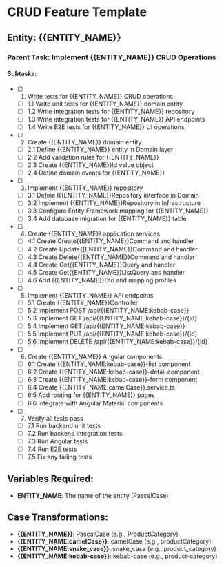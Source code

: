 # CRUD Feature Template

## Entity: {{ENTITY_NAME}}

### Parent Task: Implement {{ENTITY_NAME}} CRUD Operations

#### Subtasks:

- [ ] 1. Write tests for {{ENTITY_NAME}} CRUD operations
  - [ ] 1.1 Write unit tests for {{ENTITY_NAME}} domain entity
  - [ ] 1.2 Write integration tests for {{ENTITY_NAME}} repository
  - [ ] 1.3 Write integration tests for {{ENTITY_NAME}} API endpoints
  - [ ] 1.4 Write E2E tests for {{ENTITY_NAME}} UI operations

- [ ] 2. Create {{ENTITY_NAME}} domain entity
  - [ ] 2.1 Define {{ENTITY_NAME}} entity in Domain layer
  - [ ] 2.2 Add validation rules for {{ENTITY_NAME}}
  - [ ] 2.3 Create {{ENTITY_NAME}}Id value object
  - [ ] 2.4 Define domain events for {{ENTITY_NAME}}

- [ ] 3. Implement {{ENTITY_NAME}} repository
  - [ ] 3.1 Define I{{ENTITY_NAME}}Repository interface in Domain
  - [ ] 3.2 Implement {{ENTITY_NAME}}Repository in Infrastructure
  - [ ] 3.3 Configure Entity Framework mapping for {{ENTITY_NAME}}
  - [ ] 3.4 Add database migration for {{ENTITY_NAME}} table

- [ ] 4. Create {{ENTITY_NAME}} application services
  - [ ] 4.1 Create Create{{ENTITY_NAME}}Command and handler
  - [ ] 4.2 Create Update{{ENTITY_NAME}}Command and handler
  - [ ] 4.3 Create Delete{{ENTITY_NAME}}Command and handler
  - [ ] 4.4 Create Get{{ENTITY_NAME}}Query and handler
  - [ ] 4.5 Create Get{{ENTITY_NAME}}ListQuery and handler
  - [ ] 4.6 Add {{ENTITY_NAME}}Dto and mapping profiles

- [ ] 5. Implement {{ENTITY_NAME}} API endpoints
  - [ ] 5.1 Create {{ENTITY_NAME}}Controller
  - [ ] 5.2 Implement POST /api/{{ENTITY_NAME:kebab-case}}
  - [ ] 5.3 Implement GET /api/{{ENTITY_NAME:kebab-case}}/{id}
  - [ ] 5.4 Implement GET /api/{{ENTITY_NAME:kebab-case}}
  - [ ] 5.5 Implement PUT /api/{{ENTITY_NAME:kebab-case}}/{id}
  - [ ] 5.6 Implement DELETE /api/{{ENTITY_NAME:kebab-case}}/{id}

- [ ] 6. Create {{ENTITY_NAME}} Angular components
  - [ ] 6.1 Create {{ENTITY_NAME:kebab-case}}-list component
  - [ ] 6.2 Create {{ENTITY_NAME:kebab-case}}-detail component
  - [ ] 6.3 Create {{ENTITY_NAME:kebab-case}}-form component
  - [ ] 6.4 Create {{ENTITY_NAME:camelCase}}.service.ts
  - [ ] 6.5 Add routing for {{ENTITY_NAME}} pages
  - [ ] 6.6 Integrate with Angular Material components

- [ ] 7. Verify all tests pass
  - [ ] 7.1 Run backend unit tests
  - [ ] 7.2 Run backend integration tests
  - [ ] 7.3 Run Angular tests
  - [ ] 7.4 Run E2E tests
  - [ ] 7.5 Fix any failing tests

## Variables Required:
- **ENTITY_NAME**: The name of the entity (PascalCase)

## Case Transformations:
- **{{ENTITY_NAME}}**: PascalCase (e.g., ProductCategory)
- **{{ENTITY_NAME:camelCase}}**: camelCase (e.g., productCategory)
- **{{ENTITY_NAME:snake_case}}**: snake_case (e.g., product_category)
- **{{ENTITY_NAME:kebab-case}}**: kebab-case (e.g., product-category)